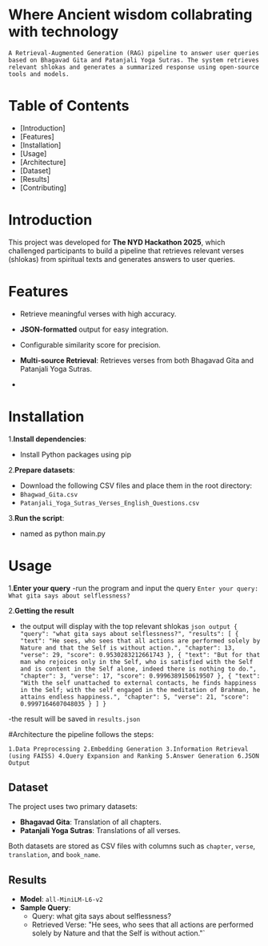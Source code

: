 # Where Ancient wisdom collabrating with technology
    A Retrieval-Augmented Generation (RAG) pipeline to answer user queries based on Bhagavad Gita and Patanjali Yoga Sutras. The system retrieves relevant shlokas and generates a summarized response using open-source tools and models.
# Table of Contents
- [Introduction]
- [Features]
- [Installation]
- [Usage]
- [Architecture]
- [Dataset]
- [Results]
- [Contributing]
  
# Introduction
This project was developed for **The NYD Hackathon 2025**, which challenged participants to build a pipeline that retrieves relevant verses (shlokas) from spiritual texts and generates answers to user queries.


# Features
- Retrieve meaningful verses with high accuracy.
- **JSON-formatted** output for easy integration.
- Configurable similarity score for precision.
- **Multi-source Retrieval**: Retrieves verses from both Bhagavad Gita and Patanjali Yoga Sutras.

- 
# Installation
1.**Install dependencies**:
- Install Python packages using pip
  
2.**Prepare datasets**:
- Download the following CSV files and place them in the root directory:
- `Bhagwad_Gita.csv`
- `Patanjali_Yoga_Sutras_Verses_English_Questions.csv`
  
3.**Run the script**:
- named as python main.py


# Usage

1.**Enter your query**
-run the program and input the query
`Enter your query: What gita says about selflessness?`

2.**Getting the result**
- the output will display with the top relevant shlokas
`json output
   {
    "query": "what gita says about selflessness?",
    "results": [
        {
            "text": "He sees, who sees that all actions are performed solely by Nature and that the Self is without action.",
            "chapter": 13,
            "verse": 29,
            "score": 0.9530283212661743
        },
        {
            "text": "But for that man who rejoices only in the Self, who is satisfied with the Self and is content in the Self alone, indeed there is nothing to do.",
            "chapter": 3,
            "verse": 17,
            "score": 0.9996389150619507
        },
        {
            "text": "With the self unattached to external contacts, he finds happiness in the Self; with the self engaged in the meditation of Brahman, he attains endless happiness.",
            "chapter": 5,
            "verse": 21,
            "score": 0.9997164607048035
        }
    ]
}`
   
-the result will be saved in `results.json`


#Architecture
the pipeline follows the steps:

`1.Data Preprocessing
2.Embedding Generation
3.Information Retrieval (using FAISS)
4.Query Expansion and Ranking
5.Answer Generation
6.JSON Output`

## Dataset
The project uses two primary datasets:
- **Bhagavad Gita**: Translation of all chapters.
- **Patanjali Yoga Sutras**: Translations of all verses.

Both datasets are stored as CSV files with columns such as `chapter`, `verse`, `translation`, and `book_name`.

## Results
- **Model**: `all-MiniLM-L6-v2`
- **Sample Query**:
    - Query: what gita says about selflessness?
    - Retrieved Verse: "He sees, who sees that all actions are performed solely by Nature and that the Self is without action."`
